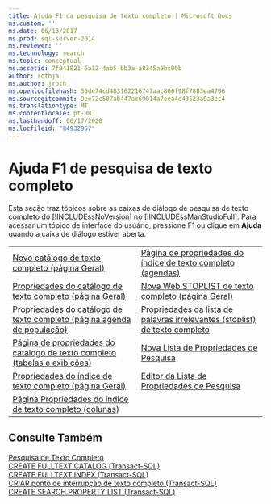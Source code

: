 ```yaml
---
title: Ajuda F1 da pesquisa de texto completo | Microsoft Docs
ms.custom: ''
ms.date: 06/13/2017
ms.prod: sql-server-2014
ms.reviewer: ''
ms.technology: search
ms.topic: conceptual
ms.assetid: 7f041821-6a12-4ab5-bb3a-a8345a9bc00b
author: rothja
ms.author: jroth
ms.openlocfilehash: 56de74cd483162216747aac806f98f7883ea4706
ms.sourcegitcommit: 9ee72c507ab447ac69014a7eea4e43523a0a3ec4
ms.translationtype: MT
ms.contentlocale: pt-BR
ms.lasthandoff: 06/17/2020
ms.locfileid: "84932957"
---
```

# <a name="full-text-search-f1-help"></a>Ajuda F1 de pesquisa de texto completo
  Esta seção traz tópicos sobre as caixas de diálogo de pesquisa de texto completo do [!INCLUDE[ssNoVersion](../includes/ssnoversion-md.md)] no [!INCLUDE[ssManStudioFull](../includes/ssmanstudiofull-md.md)]. Para acessar um tópico de interface do usuário, pressione F1 ou clique em **Ajuda** quando a caixa de diálogo estiver aberta.  
  
|||  
|-|-|  
|[Novo catálogo de texto completo &#40;página Geral&#41;](new-full-text-catalog-general-page.md)|[Página de propriedades do índice de texto completo &#40;agendas&#41;](../../2014/database-engine/full-text-index-properties-schedules-page.md)|  
|[Propriedades do catálogo de texto completo &#40;página Geral&#41;](../../2014/database-engine/full-text-catalog-properties-general-page.md)|[Nova Web STOPLIST de texto completo &#40;página Geral&#41;](../../2014/database-engine/new-full-text-stoplist-general-page.md)|  
|[Propriedades do catálogo de texto completo &#40;página agenda de população&#41;](../../2014/database-engine/full-text-catalog-properties-population-schedule-page.md)|[Propriedades da lista de palavras irrelevantes (stoplist) de texto completo](../../2014/database-engine/full-text-stoplist-properties.md)|  
|[Página de propriedades do catálogo de texto completo &#40;tabelas e exibições&#41;](../../2014/database-engine/full-text-catalog-properties-tables-and-views-page.md)|[Nova Lista de Propriedades de Pesquisa](../../2014/database-engine/new-search-property-list.md)|  
|[Propriedades do índice de texto completo &#40;página Geral&#41;](../../2014/database-engine/full-text-index-properties-general-page.md)|[Editor da Lista de Propriedades de Pesquisa](../../2014/database-engine/search-property-list-editor.md)|  
|[Página Propriedades do índice de texto completo &#40;colunas&#41;](../../2014/database-engine/full-text-index-properties-columns-page.md)||  
  
## <a name="see-also"></a>Consulte Também  
 [Pesquisa de Texto Completo](../relational-databases/search/full-text-search.md)   
 [CREATE FULLTEXT CATALOG &#40;Transact-SQL&#41;](/sql/t-sql/statements/create-fulltext-catalog-transact-sql)   
 [CREATE FULLTEXT INDEX &#40;Transact-SQL&#41;](/sql/t-sql/statements/create-fulltext-index-transact-sql)   
 [CRIAR ponto de interrupção de texto completo &#40;Transact-SQL&#41;](/sql/t-sql/statements/create-fulltext-stoplist-transact-sql)   
 [CREATE SEARCH PROPERTY LIST &#40;Transact-SQL&#41;](/sql/t-sql/statements/create-search-property-list-transact-sql)  
  
  
